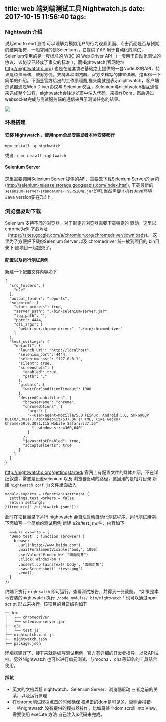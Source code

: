 title: web 端到端测试工具 Nightwatch.js
date: 2017-10-15 11:56:40
tags: 
---

### Nightwath 介绍

说起end to end 测试,可以理解为模拟用户的行为观察页面、点击页面是否与预期的结果相符，一般常用的是Selenium，，它提供了API用于自动化的测试，Selenium使用的是一套标准的 W3C 的 Web Driver API （一套用于自动化测试的协议、该协议已经成了事实的标准 ），而Nightwatch(官网地址 http://nightwatchjs.org) 也是在这套协议基础之上提供的一套NodeJS的API，特点是语法简洁、使用方便，支持各种浏览器。官方文档写的非常详细，这里做一下简单的介绍。下面是官方给出的工作原理图,猫头鹰就是表示nightwatch，客户端浏览器通过Web Driver协议与 Selenium交互，Selenium与nightwatch相互通信来完成整个过程，nightwatch会往浏览器中注入代码，来操作Dom，然后通过websocket完成与测试服务端的通信来展示测试任务的结果。

![](http://nightwatchjs.org/img/operation.png)

### 环境搭建

#### 安装 Nightwatch 。使用npm全局安装或者本地安装都行

    npm install -g nigthwatch

或者 
    ` npm install nightwatch`

#### Selenium Server 

这里需要调用Selenium Server 提供的API，需要去下载Selenium Server的jar包(http://selenium-release.storage.googleapis.com/index.html), 下载最新的`selenium-server-standalone-{VERSION}.jar`即可,当然需要本机有Java环境  Java version要在7以上。

### 浏览器驱动下载
Selenium 支持不同的浏览器，对于制定的浏览器需要下载特定的 驱动，这里以chrome为例 下载地址 （https://sites.google.com/a/chromium.org/chromedriver/downloads)。
这里为了方便把下载的Selenium Server 以及 chromedriver 统一放到项目的 bin目录下 随项目一起提交了。

#### 配置以及运行测试用例

新建一个配置文件内容如下
    

    {
      "src_folders": [
        "e2e"
      ],
      "output_folder": "reports",
      "selenium": {
        "start_process": true,
        "server_path": "./bin/selenium-server.jar",
        "log_path": "",
        "port": 4444,
        "cli_args": {
          "webdriver.chrome.driver": "./bin/chromedriver"
        }
      },
      "test_settings": {
        "default": {
          "launch_url": "http://localhost",
          "selenium_port": 4444,
          "selenium_host": "127.0.0.1",
          "silent": true,
          "screenshots": {
            "enabled": true,
            "path": "."
          },
          "globals": {
            "waitForConditionTimeout": 1000 
          },
          "desiredCapabilities": {
            "browserName": "chrome",
            "chromeOptions": {
              "args": [
              "--user-agent=Mozilla/5.0 (Linux; Android 5.0; SM-G900P Build/LRX21T) AppleWebKit/537.36 (KHTML, like Gecko) Chrome/59.0.3071.115 Mobile Safari/537.36",
                "--window-size=360,640" 
              ]
            },
            "javascriptEnabled": true,
            "acceptSslCerts": true
          }
        }
      }
    }

http://nightwatchjs.org/gettingstarted/ 官网上有配置文件的具体介绍，不在详细叙述，需要是设置selenium 以及 浏览器驱动的路径，这里用的是相对目录
新建 `nightwatch.conf.js`文件里面放入

    module.exports = (function(settings) {
      settings.test_workers = false;
      return settings;
    })(require('./nightwatch.json'));

此时在项目目录下运行 nightwatch 会自动启动自动化测试程序，运行测试用例，下面编写一个简单的测试用例,新建 e2e/test.js文件，内容如下

      module.exports = {
      'Demo test' : function (browser) {
        browser
          .url("http://www.baidu.com")
          .waitForElementVisible('body', 1000)
          .setValue('#index-kw',"面向对象")
          .click('#index-bn')
          .assert.containsText('body', '面向对象')
          .saveScreenshot('./test.png')
          .end();
      }
    };


终端下执行 `nightwatch` 即可运行，查看测试报告，并得到一张截图。
*如果是本地安装的nightwatch 执行`./node_modules/.bin/nightwatch` * 也可以通过npm script 形式来执行。该项目的目录结构如下

    ── bin
    │   ├── chromedriver
    │   └── selenium-server.jar
    ├── e2e
    │   └── test.js
    ├── nightwatch.conf.js
    ├── nightwatch.json
    ├── package.json




环境搭建好了，接下来就是编写测试用例，官方有详细的开发者指导，以及API文档。另外Nightwatch 也可以进行单元测试、与mocha 、chai等知名的工具结合使用。

#### 踩坑

- 英文的文档弄懂 nightwatch、Selenium Server、浏览器驱动 三者之前的关系，以及运行原理
- 在chrome测试模拟点击的时候确保 被点击的dom是可见的，否则会报错。
- 一些nightwatch 没有提供的模拟器操作，比如将某个dom scroll into View，需要使用 execute 方法 自己注入js代码来完成。


